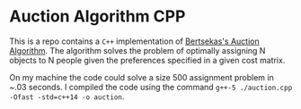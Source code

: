 # Auction Algorithm CPP

This is a repo contains a `C++` implementation of [Bertsekas's Auction Algorithm](http://dspace.mit.edu/bitstream/handle/1721.1/3233/P-2064-24690022.pdf?sequence=1). The algorithm solves the problem of optimally assigning N objects to N people given the preferences specified in a given cost matrix.

On my machine the code could solve a size 500 assignment problem in ~.03 seconds. I compiled the code using the command `g++-5 ./auction.cpp -Ofast -std=c++14 -o auction`.